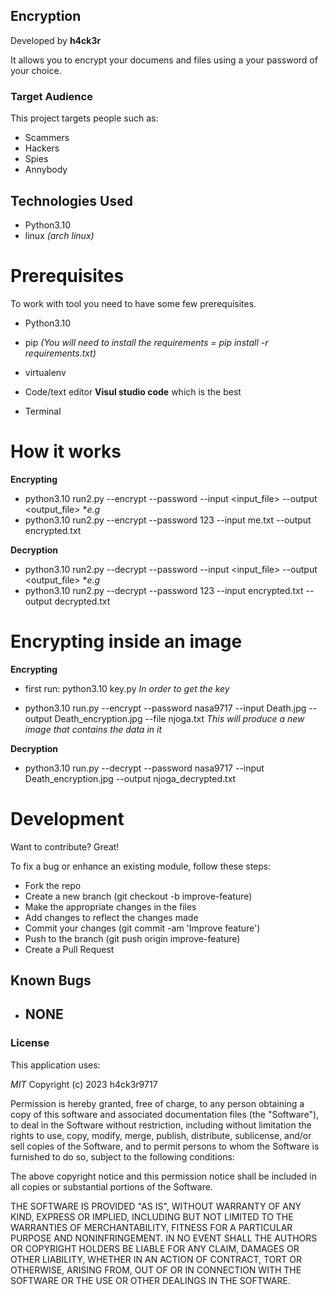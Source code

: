 ## Encryption
Developed by **h4ck3r** 

It allows you to encrypt your documens and files using a your password of your choice.


### Target Audience
This project targets people such as:
- Scammers
- Hackers
- Spies
- Annybody


## Technologies Used

- Python3.10
- linux *(arch linux)*

# Prerequisites

To work with tool you need to have some few prerequisites.

- Python3.10

- pip *(You will need to install the requirements = pip install -r requirements.txt)*

- virtualenv

- Code/text editor **Visul studio code** which is the best

- Terminal

# How it works
**Encrypting**

- python3.10 run2.py --encrypt --password <password> --input <input_file> --output <output_file>
   **e.g*
- python3.10 run2.py --encrypt --password 123 --input me.txt --output encrypted.txt

**Decryption**

- python3.10 run2.py --decrypt --password <password> --input <input_file> --output <output_file>
    **e.g*
- python3.10 run2.py --decrypt --password 123 --input encrypted.txt --output decrypted.txt

# Encrypting inside an image
**Encrypting**

- first run: python3.10 key.py *In order to get the key*

- python3.10 run.py --encrypt --password nasa9717 --input Death.jpg  --output Death_encryption.jpg --file njoga.txt *This will produce a new image that contains the data in it*

**Decryption**
- python3.10 run.py --decrypt --password nasa9717 --input Death_encryption.jpg --output njoga_decrypted.txt


# Development

Want to contribute? Great!

To fix a bug or enhance an existing module, follow these steps:
- Fork the repo
- Create a new branch (git checkout -b improve-feature)
- Make the appropriate changes in the files 
- Add changes to reflect the changes made
- Commit your changes (git commit -am 'Improve feature')
- Push to the branch (git push origin improve-feature)
- Create a Pull Request


## Known Bugs

- ## NONE ##

### License
This application uses:

*MIT*
Copyright (c) 2023 h4ck3r9717

Permission is hereby granted, free of charge, to any person obtaining a copy of this software and associated documentation files (the "Software"), to deal in the Software without restriction, including without limitation the rights to use, copy, modify, merge, publish, distribute, sublicense, and/or sell copies of the Software, and to permit persons to whom the Software is furnished to do so, subject to the following conditions:

The above copyright notice and this permission notice shall be included in all copies or substantial portions of the Software.

THE SOFTWARE IS PROVIDED "AS IS", WITHOUT WARRANTY OF ANY KIND, EXPRESS OR IMPLIED, INCLUDING BUT NOT LIMITED TO THE WARRANTIES OF MERCHANTABILITY, FITNESS FOR A PARTICULAR PURPOSE AND NONINFRINGEMENT. IN NO EVENT SHALL THE AUTHORS OR COPYRIGHT HOLDERS BE LIABLE FOR ANY CLAIM, DAMAGES OR OTHER LIABILITY, WHETHER IN AN ACTION OF CONTRACT, TORT OR OTHERWISE, ARISING FROM, OUT OF OR IN CONNECTION WITH THE SOFTWARE OR THE USE OR OTHER DEALINGS IN THE SOFTWARE.

